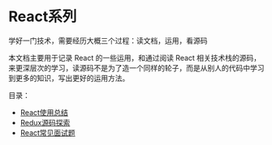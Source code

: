 # React系列

学好一门技术，需要经历大概三个过程：读文档，运用，看源码

本文档主要用于记录 React 的一些运用，和通过阅读 React 相关技术栈的源码，来更深层次的学习，读源码不是为了造一个同样的轮子，而是从别人的代码中学习到更多的知识，写出更好的运用方法。

目录：

- [React使用总结](./React使用总结.md)
- [Redux源码探索](./Redux源码探索.md)
- [React常见面试题](./React常见面试题.md)
